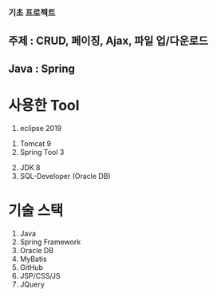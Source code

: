 ### 기초 프로젝트
## 주제 : CRUD, 페이징, Ajax, 파일 업/다운로드
## Java : Spring
# 사용한 Tool
1. eclipse 2019
  1) Tomcat 9
  2) Spring Tool 3
2. JDK 8
3. SQL-Developer (Oracle DB)
# 기술 스택
1. Java
2. Spring Framework
3. Oracle DB
4. MyBatis
5. GitHub
6. JSP/CSS/JS
7. JQuery
